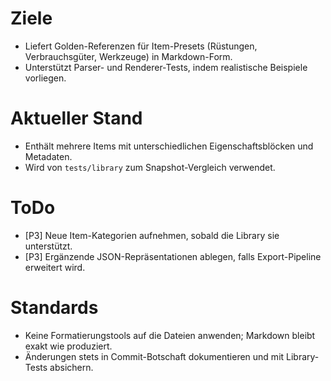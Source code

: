 # Ziele
- Liefert Golden-Referenzen für Item-Presets (Rüstungen, Verbrauchsgüter, Werkzeuge) in Markdown-Form.
- Unterstützt Parser- und Renderer-Tests, indem realistische Beispiele vorliegen.

# Aktueller Stand
- Enthält mehrere Items mit unterschiedlichen Eigenschaftsblöcken und Metadaten.
- Wird von `tests/library` zum Snapshot-Vergleich verwendet.

# ToDo
- [P3] Neue Item-Kategorien aufnehmen, sobald die Library sie unterstützt.
- [P3] Ergänzende JSON-Repräsentationen ablegen, falls Export-Pipeline erweitert wird.

# Standards
- Keine Formatierungstools auf die Dateien anwenden; Markdown bleibt exakt wie produziert.
- Änderungen stets in Commit-Botschaft dokumentieren und mit Library-Tests absichern.
